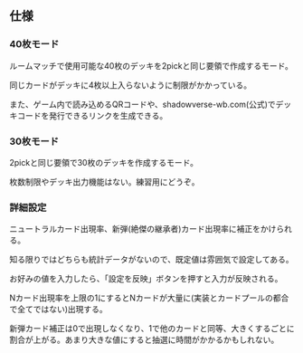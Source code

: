 ## 仕様
### 40枚モード
ルームマッチで使用可能な40枚のデッキを2pickと同じ要領で作成するモード。

同じカードがデッキに4枚以上入らないように制限がかかっている。

また、ゲーム内で読み込めるQRコードや、shadowverse-wb.com(公式)でデッキコードを発行できるリンクを生成できる。
### 30枚モード
2pickと同じ要領で30枚のデッキを作成するモード。

枚数制限やデッキ出力機能はない。練習用にどうぞ。
### 詳細設定
ニュートラルカード出現率、新弾(絶傑の継承者)カード出現率に補正をかけられる。

知る限りではどちらも統計データがないので、既定値は雰囲気で設定してある。

お好みの値を入力したら、「設定を反映」ボタンを押すと入力が反映される。

Nカード出現率を上限の1にするとNカードが大量に(実装とカードプールの都合で全てではない)出現する。

新弾カード補正は0で出現しなくなり、1で他のカードと同等、大きくするごとに割合が上がる。あまり大きな値にすると抽選に時間がかかるかもしれない。
###
